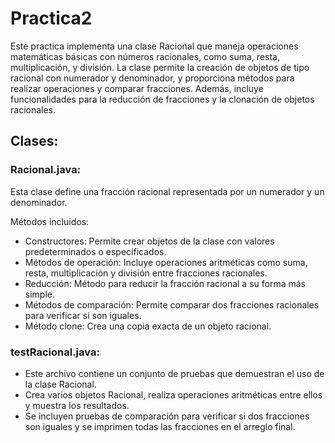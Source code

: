 # Practica2 

Este practica implementa una clase Racional que maneja operaciones matemáticas básicas con números racionales, como suma, resta, multiplicación, y división. 
La clase permite la creación de objetos de tipo racional con numerador y denominador, y proporciona métodos para realizar operaciones y comparar fracciones. 
Además, incluye funcionalidades para la reducción de fracciones y la clonación de objetos racionales.

## Clases:

### Racional.java:

Esta clase define una fracción racional representada por un numerador y un denominador.

Métodos incluidos:
- Constructores: Permite crear objetos de la clase con valores predeterminados o especificados.
- Métodos de operación: Incluye operaciones aritméticas como suma, resta, multiplicación y división entre fracciones racionales.
- Reducción: Método para reducir la fracción racional a su forma más simple.
- Métodos de comparación: Permite comparar dos fracciones racionales para verificar si son iguales.
- Método clone: Crea una copia exacta de un objeto racional.

### testRacional.java:

- Este archivo contiene un conjunto de pruebas que demuestran el uso de la clase Racional.
- Crea varios objetos Racional, realiza operaciones aritméticas entre ellos y muestra los resultados.
- Se incluyen pruebas de comparación para verificar si dos fracciones son iguales y se imprimen todas las fracciones en el arreglo final.

